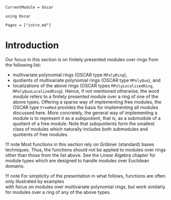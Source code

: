 ```@meta
CurrentModule = Oscar
```

```@setup oscar
using Oscar
```

```@contents
Pages = ["intro.md"]
```

# Introduction

Our focus in this section is on finitely presented modules over rings from the following list:
- multivariate polynomial rings (OSCAR type `MPolyRing`),
- quotients of multivariate polynomial rings  (OSCAR type `MPolyQuo`), and
- localizations of the above rings (OSCAR types `MPolyLocalizedRing`, `MPolyQuoLocalizedRing`).
Hence, if not mentioned otherwise, the word *module* refers to a finitely presented module over a
ring of one of the above types. Offering a sparse way of implementing free modules, the
OSCAR type `FreeMod` provides the basis for implementing all modules discussed here. More concretely,
the general way of implementing a module is to represent it as a *subquotient*, that is, as a
submodule of a quotient of a free module. Note that subquotients form the smallest class of
modules which naturally  includes both submodules and quotients of free modules.

!!! note
    Most functions in this section rely on Gröbner (standard) bases techniques. Thus, the functions
    should not be applied to modules over rings other than those from the list above. See the Linear
	Algebra chapter for module types which are designed to handle modules over Euclidean
	domains.

!!! note
    For simplicity of the presentation in what follows, functions are often only illustrated by examples  
    with focus on modules over multivariate polynomial rings, but work similarly for modules over
	a ring of any of the above types.
